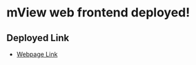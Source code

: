# mView web frontend deployed!

## Deployed Link

- [Webpage Link](https://alchinavaneeth.github.io/alchi-mview-web-deploy/)
